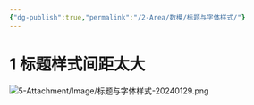 ```yaml
---
{"dg-publish":true,"permalink":"/2-Area/数模/标题与字体样式/"}
---
```


# 1 标题样式间距太大
![5-Attachment/Image/标题与字体样式-20240129.png](/img/user/5-Attachment/Image/%E6%A0%87%E9%A2%98%E4%B8%8E%E5%AD%97%E4%BD%93%E6%A0%B7%E5%BC%8F-20240129.png)